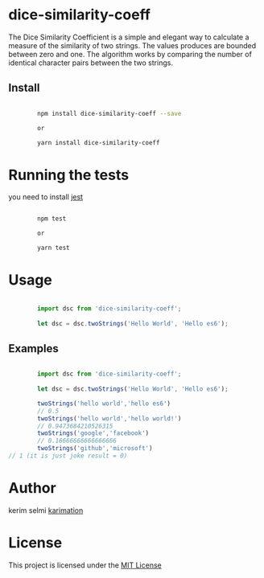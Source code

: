 # dice-similarity-coeff

The Dice Similarity Coefficient is a simple and elegant way to calculate a measure of the similarity of two strings. 
The values produces are bounded between zero and one. 
The algorithm works by comparing the number of identical character pairs between the two strings.

## Install

```bash

        npm install dice-similarity-coeff --save

        or 

        yarn install dice-similarity-coeff

```

# Running the tests

you need to install <a href="https://facebook.github.io/jest/docs/en/22.1/getting-started.html">jest</a> 

```bash

        npm test

        or 

        yarn test

```


# Usage


```js

        import dsc from 'dice-similarity-coeff';
        
        let dsc = dsc.twoStrings('Hello World', 'Hello es6'); 

```
## Examples

```js

        import dsc from 'dice-similarity-coeff';
                
        let dsc = dsc.twoStrings('Hello World', 'Hello es6'); 

        twoStrings('hello world','hello es6')
        // 0.5
        twoStrings('hello world','hello world!')
        // 0.9473684210526315
        twoStrings('google','facebook')
        // 0.16666666666666666
        twoStrings('github','microsoft')
// 1 (it is just joke result = 0)

```


# Author

kerim selmi <a href="http://www.karimation.com">karimation</a>
# License

This project is licensed under the  <a href="LICENSE">MIT License</a>
